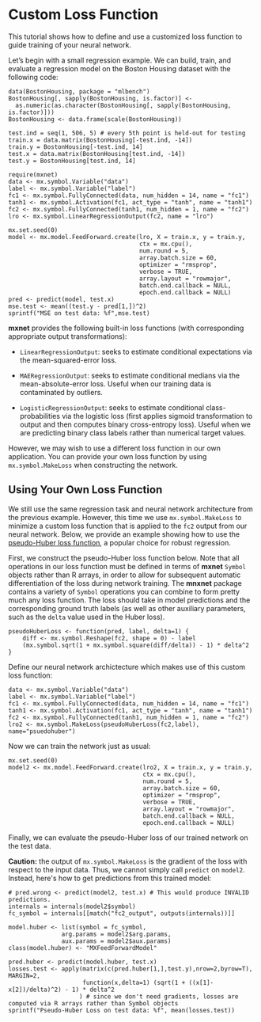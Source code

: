 # Custom Loss Function

This tutorial shows how to define and use a customized loss function to guide training of your neural network.

Let’s begin with a small regression example. We can build, train, and evaluate a regression model on the Boston Housing dataset with the following code:

```{.python .input  n=1}
data(BostonHousing, package = "mlbench")
BostonHousing[, sapply(BostonHousing, is.factor)] <-
  as.numeric(as.character(BostonHousing[, sapply(BostonHousing, is.factor)]))
BostonHousing <- data.frame(scale(BostonHousing))

test.ind = seq(1, 506, 5) # every 5th point is held-out for testing
train.x = data.matrix(BostonHousing[-test.ind, -14])
train.y = BostonHousing[-test.ind, 14]
test.x = data.matrix(BostonHousing[test.ind, -14])
test.y = BostonHousing[test.ind, 14]
```

```{.python .input  n=2}
require(mxnet)
data <- mx.symbol.Variable("data")
label <- mx.symbol.Variable("label")
fc1 <- mx.symbol.FullyConnected(data, num_hidden = 14, name = "fc1")
tanh1 <- mx.symbol.Activation(fc1, act_type = "tanh", name = "tanh1")
fc2 <- mx.symbol.FullyConnected(tanh1, num_hidden = 1, name = "fc2")
lro <- mx.symbol.LinearRegressionOutput(fc2, name = "lro")

mx.set.seed(0)
model <- mx.model.FeedForward.create(lro, X = train.x, y = train.y,
                                     ctx = mx.cpu(),
                                     num.round = 5,
                                     array.batch.size = 60,
                                     optimizer = "rmsprop",
                                     verbose = TRUE,
                                     array.layout = "rowmajor",
                                     batch.end.callback = NULL,
                                     epoch.end.callback = NULL)
pred <- predict(model, test.x)
mse.test <- mean((test.y - pred[1,])^2)
sprintf("MSE on test data: %f",mse.test)
```

**mxnet** provides the following built-in loss functions (with corresponding appropriate output transformations):

- ``LinearRegressionOutput``: seeks to estimate conditional expectations via the mean-squared-error loss.

- ``MAERegressionOutput``: seeks to estimate conditional medians via the mean-absolute-error loss. Useful when our training data is contaminated by outliers.

- ``LogisticRegressionOutput``: seeks to estimate conditional class-probabilities via the logistic loss (first applies sigmoid transformation to output and then computes binary cross-entropy loss). Useful when we are predicting binary class labels rather than numerical target values. 

However, we may wish to use a different loss function in our own application. 
You can provide your own loss function by using ``mx.symbol.MakeLoss`` when constructing the network.

## Using Your Own Loss Function

We still use the same regression task and neural network architecture from the previous example. However, this time we use ``mx.symbol.MakeLoss`` to minimize a custom loss function that is applied to the ``fc2`` output from our neural network.  Below, we provide an example showing how to use the [pseudo-Huber loss function](https://en.wikipedia.org/wiki/Huber_loss#Pseudo-Huber_loss_function), a popular choice for robust regression.

First, we construct the pseudo-Huber loss function below. Note that all operations in our loss function must be defined in terms of **mxnet** ``Symbol`` objects rather than R arrays, in order to allow for subsequent automatic differentiation of the loss during network training.  The **mnxnet** package contains a variety of ``Symbol`` operations you can combine to form pretty much any loss function.  The loss should take in model predictions and the corresponding ground truth labels (as well as other auxiliary parameters, such as the ``delta`` value used in the Huber loss).

```{.python .input  n=4}
pseudoHuberLoss <- function(pred, label, delta=1) {
    diff <- mx.symbol.Reshape(fc2, shape = 0) - label
    (mx.symbol.sqrt(1 + mx.symbol.square(diff/delta)) - 1) * delta^2
}
```

Define our neural network archictecture which makes use of this custom loss function:

```{.python .input  n=5}
data <- mx.symbol.Variable("data")
label <- mx.symbol.Variable("label")
fc1 <- mx.symbol.FullyConnected(data, num_hidden = 14, name = "fc1")
tanh1 <- mx.symbol.Activation(fc1, act_type = "tanh", name = "tanh1")
fc2 <- mx.symbol.FullyConnected(tanh1, num_hidden = 1, name = "fc2")
lro2 <- mx.symbol.MakeLoss(pseudoHuberLoss(fc2,label), name="psuedohuber")
```

Now we can train the network just as usual:

```{.python .input  n=6}
mx.set.seed(0)
model2 <- mx.model.FeedForward.create(lro2, X = train.x, y = train.y,
                                      ctx = mx.cpu(),
                                      num.round = 5,
                                      array.batch.size = 60,
                                      optimizer = "rmsprop",
                                      verbose = TRUE,
                                      array.layout = "rowmajor",
                                      batch.end.callback = NULL,
                                      epoch.end.callback = NULL)
```

Finally, we can evaluate the pseudo-Huber loss of our trained network on the test data.

**Caution:** the output of ``mx.symbol.MakeLoss`` is the gradient of the loss with respect to the input data. 
Thus, we cannot simply call ``predict`` on ``model2``.
Instead, here's how to get predictions from this trained model:

```{.python .input  n=8}
# pred.wrong <- predict(model2, test.x) # This would produce INVALID predictions.
internals = internals(model2$symbol)
fc_symbol = internals[[match("fc2_output", outputs(internals))]]

model.huber <- list(symbol = fc_symbol,
               arg.params = model2$arg.params,
               aux.params = model2$aux.params)
class(model.huber) <- "MXFeedForwardModel"

pred.huber <- predict(model.huber, test.x)
losses.test <- apply(matrix(c(pred.huber[1,],test.y),nrow=2,byrow=T), MARGIN=2, 
                     function(x,delta=1) (sqrt(1 + ((x[1]-x[2])/delta)^2) - 1) * delta^2
                    ) # since we don't need gradients, losses are computed via R arrays rather than Symbol objects 
sprintf("Pseudo-Huber Loss on test data: %f", mean(losses.test))
```
